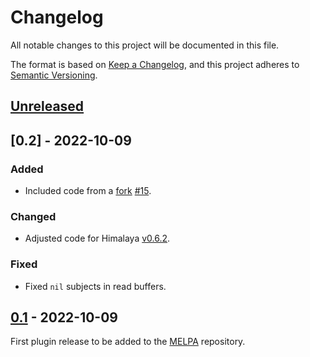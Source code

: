 # Changelog

All notable changes to this project will be documented in this file.

The format is based on [Keep a Changelog](https://keepachangelog.com/en/1.0.0/),
and this project adheres to [Semantic Versioning](https://semver.org/spec/v2.0.0.html).

## [Unreleased]

## [0.2] - 2022-10-09

### Added

* Included code from a [fork](https://git.sr.ht/~soywod/himalaya-emacs) [#15].

### Changed

* Adjusted code for Himalaya
  [v0.6.2](https://github.com/soywod/himalaya/pull/433).

### Fixed

* Fixed `nil` subjects in read buffers.

## [0.1] - 2022-10-09

First plugin release to be added to the
[MELPA](https://github.com/melpa/melpa/pull/7952) repository.

[unreleased]: https://github.com/dantecatalfamo/himalaya-emacs/compare/v0.1...HEAD
[0.1]: https://github.com/dantecatalfamo/himalaya-emacs/releases/tag/v0.1

[#15]: https://github.com/dantecatalfamo/himalaya-emacs/pull/15
